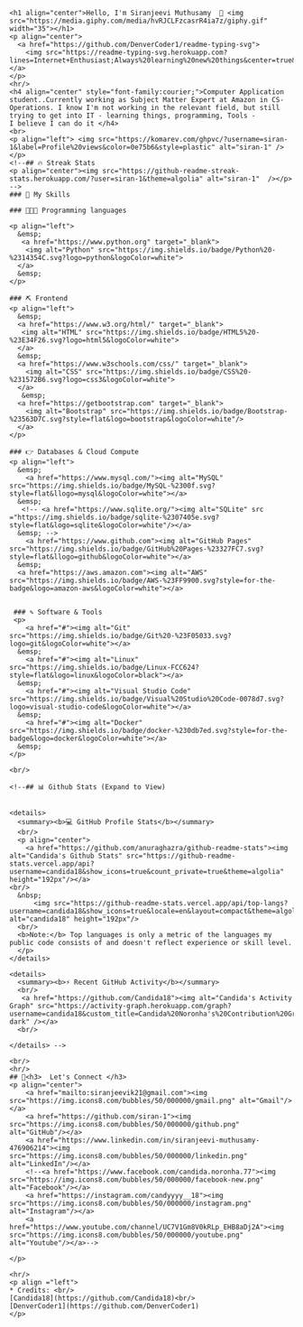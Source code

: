     <h1 align="center">Hello, I'm Siranjeevi Muthusamy  🤪 <img src="https://media.giphy.com/media/hvRJCLFzcasrR4ia7z/giphy.gif" width="35"></h1>
    <p align="center">
      <a href="https://github.com/DenverCoder1/readme-typing-svg">
        <img src="https://readme-typing-svg.herokuapp.com?lines=Internet+Enthusiast;Always%20learning%20new%20things&center=true&width=500&height=50"></a>
    </p>
    <hr/>
    <h4 align="center" style="font-family:courier;">Computer Application student..Currently working as Subject Matter Expert at Amazon in CS-Operations. I know I'm not working in the relevant field, but still trying to get into IT - learning things, programming, Tools -
    I believe I can do it </h4>
    <br>
    <p align="left"> <img src="https://komarev.com/ghpvc/?username=siran-1&label=Profile%20views&color=0e75b6&style=plastic" alt="siran-1" /> </p>
    <!--## 🔥 Streak Stats
    <p align="center"><img src="https://github-readme-streak-stats.herokuapp.com/?user=siran-1&theme=algolia" alt="siran-1"  /></p>
    -->
    ### 💪 My Skills
    
    ### 👨🏾‍💻 Programming languages
    
    <p align="left"> 
      &emsp; 
       <a href="https://www.python.org" target="_blank">
        <img alt="Python" src="https://img.shields.io/badge/Python%20-%2314354C.svg?logo=python&logoColor=white">
      </a>
      &emsp;
    </p>

    ### ⛏ Frontend 
    <p align="left"> 
      &emsp; 
      <a href="https://www.w3.org/html/" target="_blank"> 
       <img alt="HTML" src="https://img.shields.io/badge/HTML5%20-%23E34F26.svg?logo=html5&logoColor=white">
      </a>   
      &emsp;
      <a href="https://www.w3schools.com/css/" target="_blank">
        <img alt="CSS" src="https://img.shields.io/badge/CSS%20-%231572B6.svg?logo=css3&logoColor=white">
      </a> 
       &emsp;
      <a href="https://getbootstrap.com" target="_blank"> 
        <img alt="Bootstrap" src="https://img.shields.io/badge/Bootstrap-%23563D7C.svg?style=flat&logo=bootstrap&logoColor=white"/>
      </a>
    </p>
    
    ### 👉 Databases & Cloud Compute
    <p align="left">
      &emsp;
        <a href="https://www.mysql.com/"><img alt="MySQL" src="https://img.shields.io/badge/MySQL-%2300f.svg?style=flat&llogo=mysql&logoColor=white"></a>
      &emsp;
       <!-- <a href="https://www.sqlite.org/"><img alt="SQLite" src ="https://img.shields.io/badge/sqlite-%2307405e.svg?style=flat&logo=sqlite&logoColor=white"/></a>
      &emsp; -->
        <a href="https://www.github.com"><img alt="GitHub Pages" src="https://img.shields.io/badge/GitHub%20Pages-%23327FC7.svg?style=flat&llogo=github&logoColor=white"></a>
      &emsp;
      <a href="https://aws.amazon.com"><img alt="AWS" src="https://img.shields.io/badge/AWS-%23FF9900.svg?style=for-the-badge&logo=amazon-aws&logoColor=white"></a>
      
      
     ### ✎ Software & Tools
     <p>
        <a href="#"><img alt="Git" src="https://img.shields.io/badge/Git%20-%23F05033.svg?logo=git&logoColor=white"></a>
      &emsp;
        <a href="#"><img alt="Linux" src="https://img.shields.io/badge/Linux-FCC624?style=flat&logo=linux&logoColor=black"></a>
      &emsp;
        <a href="#"><img alt="Visual Studio Code" src="https://img.shields.io/badge/Visual%20Studio%20Code-0078d7.svg?logo=visual-studio-code&logoColor=white"></a>
      &emsp;
        <a href="#"><img alt="Docker" src="https://img.shields.io/badge/docker-%230db7ed.svg?style=for-the-badge&logo=docker&logoColor=white"></a>
      &emsp;
    </p>
    
    <br/>
    
    <!--## 📊 Github Stats (Expand to View) 
    
    
    <details> 
      <summary><b>💻 GitHub Profile Stats</b></summary>
      <br/>
      <p align="center">
        <a href="https://github.com/anuraghazra/github-readme-stats"><img alt="Candida's Github Stats" src="https://github-readme-stats.vercel.app/api?username=candida18&show_icons=true&count_private=true&theme=algolia" height="192px"/></a>
    <br/>
      &nbsp;
          <img src="https://github-readme-stats.vercel.app/api/top-langs?username=candida18&show_icons=true&locale=en&layout=compact&theme=algolia" alt="candida18" height="192px"/>
      <br/>
      <b>Note:</b> Top languages is only a metric of the languages my public code consists of and doesn't reflect experience or skill level.
      </p>
    </details> 
    
    <details>
      <summary><b>⚡ Recent GitHub Activity</b></summary>
      <br/>
       <a href="https://github.com/Candida18"><img alt="Candida's Activity Graph" src="https://activity-graph.herokuapp.com/graph?username=candida18&custom_title=Candida%20Noronha's%20Contribution%20Graph&theme=react-dark" /></a>
      <br/>
    
    </details> -->
    
    <br/>
    <hr/>
    ## 👦<h3>  Let's Connect </h3>
    <p align="center">
        <a href="mailto:siranjeevik21@gmail.com"><img src="https://img.icons8.com/bubbles/50/000000/gmail.png" alt="Gmail"/></a>
        <a href="https://github.com/siran-1"><img src="https://img.icons8.com/bubbles/50/000000/github.png" alt="GitHub"/></a>
        <a href="https://www.linkedin.com/in/siranjeevi-muthusamy-476906214"><img src="https://img.icons8.com/bubbles/50/000000/linkedin.png" alt="LinkedIn"/></a>
        <!--<a href="https://www.facebook.com/candida.noronha.77"><img src="https://img.icons8.com/bubbles/50/000000/facebook-new.png" alt="Facebook"/></a>
        <a href="https://instagram.com/candyyyy__18"><img src="https://img.icons8.com/bubbles/50/000000/instagram.png" alt="Instagram"/></a>
        <a href="https://www.youtube.com/channel/UC7V1Gm8V0kRLp_EHB8aDj2A"><img src="https://img.icons8.com/bubbles/50/000000/youtube.png" alt="Youtube"/></a>-->
        
    </p>
    
    <hr/>
    <p align ="left">
    * Credits: <br/> 
    [Candida18](https://github.com/Candida18)<br/>
    [DenverCoder1](https://github.com/DenverCoder1)
    </p>
    
    
    
    
